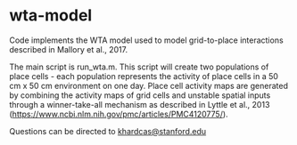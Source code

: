 # wta-model

Code implements the WTA model used to model grid-to-place interactions described in Mallory et al., 2017. 

The main script is run_wta.m. This script will create two populations of place cells - each population represents the activity of place cells in a 50 cm x 50 cm environment on one day. Place cell activity maps are generated by combining the activity maps of grid cells and unstable spatial inputs through a winner-take-all mechanism as described in Lyttle et al., 2013 (https://www.ncbi.nlm.nih.gov/pmc/articles/PMC4120775/). 


Questions can be directed to khardcas@stanford.edu

